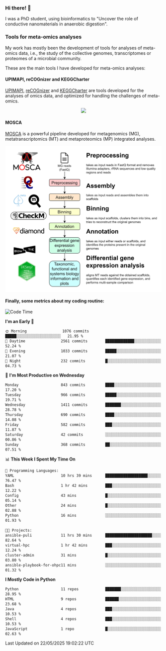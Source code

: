 ### Hi there! 👋

I was a PhD student, using bioinformatics to "Uncover the role of conductive nanomaterials in anaerobic digestion".

### Tools for meta-omics analyses

My work has mostly been the development of tools for analyses of meta-omics data, i.e., the study of the collective genomes, transcriptomes or proteomes of a microbial community.

These are the main tools I have developed for meta-omics analyses:

#### UPIMAPI, reCOGnizer and KEGGCharter

[UPIMAPI](https://github.com/iquasere/UPIMAPI), [reCOGnizer](https://github.com/iquasere/reCOGnizer) and [KEGGCharter](https://github.com/iquasere/KEGGCharter) are tools developed for the analyses of omics data, and optimized for handling the challenges of meta-omics.

<p align="center">
    <img src="assets/annotation_paper.png">
</p>

#### MOSCA

[MOSCA](https://github.com/iquasere/MOSCA) is a powerful pipeline developed for metagenomics (MG), metatranscriptomics (MT) and metaproteomics (MP) integrated analyses.

<p align="center">
    <img src="assets/mosca_workflow.png" align="center" width="700">
</p>


#### Finally, some metrics about my coding routine:

<!--START_SECTION:waka-->
![Code Time](http://img.shields.io/badge/Code%20Time-945%20hrs%2011%20mins-blue)

**I'm an Early 🐤** 

```text
🌞 Morning                1076 commits        █████░░░░░░░░░░░░░░░░░░░░   21.95 % 
🌆 Daytime                2561 commits        █████████████░░░░░░░░░░░░   52.24 % 
🌃 Evening                1033 commits        █████░░░░░░░░░░░░░░░░░░░░   21.07 % 
🌙 Night                  232 commits         █░░░░░░░░░░░░░░░░░░░░░░░░   04.73 % 
```
📅 **I'm Most Productive on Wednesday** 

```text
Monday                   843 commits         ████░░░░░░░░░░░░░░░░░░░░░   17.20 % 
Tuesday                  966 commits         █████░░░░░░░░░░░░░░░░░░░░   19.71 % 
Wednesday                1411 commits        ███████░░░░░░░░░░░░░░░░░░   28.78 % 
Thursday                 690 commits         ████░░░░░░░░░░░░░░░░░░░░░   14.08 % 
Friday                   582 commits         ███░░░░░░░░░░░░░░░░░░░░░░   11.87 % 
Saturday                 42 commits          ░░░░░░░░░░░░░░░░░░░░░░░░░   00.86 % 
Sunday                   368 commits         ██░░░░░░░░░░░░░░░░░░░░░░░   07.51 % 
```


📊 **This Week I Spent My Time On** 

```text
💬 Programming Languages: 
YAML                     10 hrs 39 mins      ███████████████████░░░░░░   76.47 % 
Bash                     1 hr 42 mins        ███░░░░░░░░░░░░░░░░░░░░░░   12.22 % 
Config                   43 mins             █░░░░░░░░░░░░░░░░░░░░░░░░   05.14 % 
Other                    24 mins             █░░░░░░░░░░░░░░░░░░░░░░░░   02.88 % 
Python                   16 mins             ░░░░░░░░░░░░░░░░░░░░░░░░░   01.93 % 

🐱‍💻 Projects: 
ansible-puli             11 hrs 30 mins      █████████████████████░░░░   82.64 % 
virtual-hpc              1 hr 42 mins        ███░░░░░░░░░░░░░░░░░░░░░░   12.24 % 
cluster-admin            31 mins             █░░░░░░░░░░░░░░░░░░░░░░░░   03.80 % 
ansible-playbook-for-ohpc11 mins             ░░░░░░░░░░░░░░░░░░░░░░░░░   01.32 % 
```

**I Mostly Code in Python** 

```text
Python                   11 repos            ███████░░░░░░░░░░░░░░░░░░   28.95 % 
HTML                     9 repos             ██████░░░░░░░░░░░░░░░░░░░   23.68 % 
Java                     4 repos             ███░░░░░░░░░░░░░░░░░░░░░░   10.53 % 
Shell                    4 repos             ███░░░░░░░░░░░░░░░░░░░░░░   10.53 % 
JavaScript               1 repo              █░░░░░░░░░░░░░░░░░░░░░░░░   02.63 % 
```




 Last Updated on 22/05/2025 19:02:22 UTC
<!--END_SECTION:waka-->

